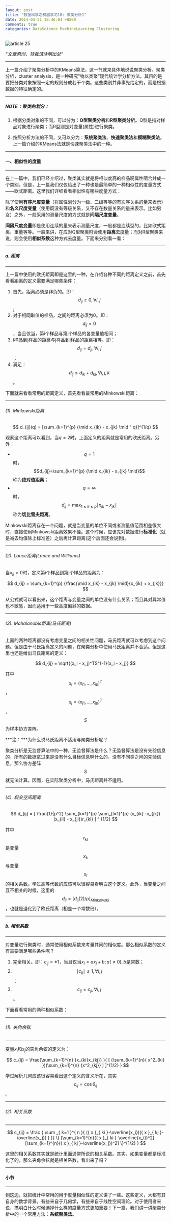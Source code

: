 ```yaml
---
layout: post
title: "数据科学之机器学习10: 聚类分析1"
date: 2014-04-21 18:46:04 +0800
comments: true
categories: DataScience MachineLearning Clustering
---
```


![article 25](/images/article/article25.jpg)
<!-- more -->

*“文章原创，转载请注明出处”*

***


上一篇介绍了聚类分析中的KMeans算法，这一节就来具体地说说聚类分析。聚类分析，cluster analysis，是一种研究“物以类聚”现代统计学分析方法，其目的是要把分类对象按照一定的规则分成若干个类。这些类别并非事先给定的，而是根据数据的特征确定的。

***

##### NOTE：聚类的划分：

1. 根据分类对象的不同，可以分为：**Q型聚类分析**和**R型聚类分析**。Q型是指对样品对象进行聚类；而R型则是对变量(属性)进行聚类。

2. 按照分析方法的不同，又可以分为：**系统聚类法**、**快速聚类法**和**模糊聚类法**。上一篇介绍的KMeans法就是快速聚类法中的一种。

***

#### 一、相似性的度量
***

在上一篇中，我们已经介绍过，聚类其实就是将相似度高的样品啊属性啊合并成一个类别。但是，上一篇我们仅仅给出了一种也是最简单的一种相似性的度量方式——欧式距离。这里我们详细看看相似性有哪些度量方式：

除了使用**有序尺度变量**（将属性划分为一级、二级等等的有次序关系的量来表示）和**名义尺度变量**（使用既没有等级关系，又不存在数量关系的量来表示。比如男女）之外，一般采用的测量尺度的方式就是**间隔尺度变量**。

**间隔尺度变量**即是使用连续的量来表示测量尺度，一般都是连续型的，比如欧式距离、重量等等。一般来讲，在应对Q型聚类时会使用**距离**去度量；而对R型聚类来说，则会使用**相似系数**这种方式去度量。下面来分别看一看：

***

##### a. 距离
***

上一篇中使用的欧氏距离即是这里的一种，在介绍各种不同的距离定义之前，首先看看距离的定义需要满足哪些条件：

1. 首先，距离必须是非负的。即：$$d_{ij} \geqslant 0, \forall i,j$$;
2. 对于相同取值的样品，之间的距离必须为0。即：$$d_{ij} = 0$$，当且仅当，第i个样品与第j个样品的各变量值相同；
3. i样品到j样品的距离与j样品到i样品的距离相等。即：$$d_{ij} = d_{ji}, \forall i, j$$；
4. 满足：$$d_{ij} \leqslant d_{ik} + d_{kj}, \forall i,j,k$$。

下面就来看看常用的距离定义，首先看看最常用的Minkowski距离：

***

###### (1). Minkowski距离

$$ d_{ij}(q) = [\sum_{k=1}^{p} {\mid x_{ik} - x_{jk} \mid ^ q}]^{1/q} $$

观察这个距离可以看到，当$q=2$时，上面定义的距离就是常用的欧氏距离。另外：

* $$q=1$$时，$$d_{ij}=\sum_{k=1}^{p} {\mid x_{ik} - x_{jk} \mid}$$称为**绝对值距离**；
* $$q=\infty$$时，$$d_{ij}=\max_{1 \leqslant k \leqslant p} {\mid x_{ik} - x_{jk} \mid}$$称为**切比雪夫距离**。

Minkowski距离存在一个问题，就是当变量的单位不同或者测量值范围相差很大时，直接使用Minkowski距离效果不佳。这个时候，应该先对数据进行**标准化**（就是减去均值除上标准差）之后再计算距离(这个后面还会说到)。

***

###### (2). Lance距离(Lance and Williams)

当$x_{ji} > 0$时，定义第i个样品到第j个样品的距离为：

$$ d_{ij} = \sum_{k=1}^{p} {\frac{\mid x_{ik} - x_{jk} \mid}{x_{ik} + x_{jk}}} $$

从公式就可以看出来，这个距离与变量之间的单位没有什么关系；而且其对异常值也不敏感，因而适用于一些高度偏斜的数据。

***

###### (3). Mahalanobis距离(马氏距离)

上面的两种距离都没有考虑变量之间的相关性问题，马氏距离就可以考虑到这个问题。但是由于马氏距离定义的问题，在聚类分析中使用马氏距离并不合适。但是这里也还是给出马氏距离的定义：

$$ d_{ij} = \sqrt{(x_i - x_j)^TS^{-1}(x_i - x_j)} $$

其中$$x_i = (x_{i1}, \dots, x_{ip})^T$$，$$x_j = (x_{j1}, \dots, x_{jp})^T$$，$$S$$为样本协方差阵。

***注：***为什么说马氏距离不适用与聚类分析呢？

聚类分析是无监督算法中的一种，无监督算法是什么？无监督算法是没有先验信息的，所有的数据拿过来是没有什么目标信息啊什么的。没有不同类之间的先验信息，那么协方差阵$$S$$就无法计算。因而，在实际聚类分析中，马氏距离并不适用。

***

###### (4). 斜交空间距离

$$ d_{ij} = [ \frac{1}{p^2} \sum_{k=1}^{p} \sum_{l=1}^{p} (x_{ik} -x_{jk})(x_{il} - x_{jl})r_{kl} ] ^ {1/2} $$

其中$$r_{kl}$$是变量$$x_k$$与变量$$x_l$$的相关系数。学过高等代数的应该可以很容易看明白这个定义。此外，当变量之间互不相关的时候，这里的$$d_{ij} = [d_{ij}(2)/p]_{Minkowski}$$，也就是退化到了欧氏距离（相差一个常数倍）。

***

##### b. 相似系数
***

对变量进行聚类时，通常使用相似系数来考量其间的相似度。那么相似系数的定义有需要满足哪些条件呢？

1. 完全相关。即：$c_{ij} = \pm 1$，当且仅当$x_i = ax_j + b;a(\neq 0),b$是常数；
2. $$\mid c_{ij} \mid \leqslant 1, \forall i, j $$；
3. $$c_{ij} = c_{ji}, \forall i, j $$。

下面看看常用的两种相似系数：

***

###### (1). 夹角余弦
***

变量$x_i$和$x_j$的夹角余弦的定义为：

$$ c_{ij} = \frac{\sum_{k=1}^{n} {x_{ki}x_{kj}} }{ [ (\sum_{k=1}^{n}{ x^2_{ki} })(\sum_{k=1}^{n} {x^2_{kj}} ) ]^{1/2} } $$

学过解析几何应该很容易看出这个定义的含义所在，其实$$c_{ij} = \cos \theta_{ij}$$。

***

###### (2). 相关系数
***

$$ c_{ij} = \frac { \sum _{ k=1 }^{ n }{ ({ x }_{ ki }-\overline{x_i})({ x }_{ kj }-\overline{x_j}) }  }{ \{ [\sum_{k=1}^{n}({ x }_{ ki }-\overline{x_i})^2][\sum_{k=1}^{n}({ x }_{ kj }-\overline{x_j})^2] \}^{1/2} } $$

这里的相关系数其实就是统计里面通常所说的相关系数。其实，如果变量都是标准化了的，那么夹角余弦就是相关系数，看出来了吗？

***

#### 小节
***

到这边，就把统计中常用的用于度量相似性的定义讲了一些。这些定义，大都有其自身的数学背景。有些来自于几何学，有些来自于线性空间理论。对于使用者来说，搞明白什么时候选择什么样的度量方式更加重要！下一篇，我们讲一讲聚类分析中的一个常用方法：**系统聚类法**。